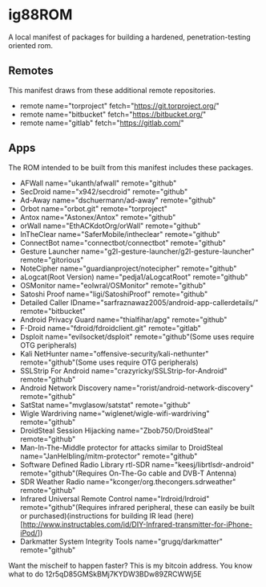 ig88ROM
=======

A local manifest of packages for building a hardened, penetration-testing oriented rom.

Remotes
-------
This manifest draws from these additional remote repositories.

   * remote name="torproject" fetch="https://git.torproject.org/"  
   * remote name="bitbucket" fetch="https://bitbucket.org/"  
   * remote name="gitlab" fetch="https://gitlab.com/"  

Apps
----
The ROM intended to be built from this manifest includes these packages.
   * AFWall name="ukanth/afwall" remote="github"  
   * SecDroid name="x942/secdroid" remote="github"  
   * Ad-Away name="dschuermann/ad-away" remote="github"  
   * Orbot name="orbot.git" remote="torproject"  
   * Antox name="Astonex/Antox" remote="github"  
   * orWall name="EthACKdotOrg/orWall" remote="github"  
   * InTheClear name="SaferMobile/intheclear" remote="github"  
   * ConnectBot name="connectbot/connectbot" remote="github"  
   * Gesture Launcher name="g2l-gesture-launcher/g2l-gesture-launcher" remote="gitorious"  
   * NoteCipher name="guardianproject/notecipher" remote="github"  
   * aLogcat(Root Version) name="pedja1/aLogcatRoot" remote="github"  
   * OSMonitor name="eolwral/OSMonitor" remote="github"  
   * Satoshi Proof name="ligi/SatoshiProof" remote="github"  
   * Detailed Caller IDname="sarfraznawaz2005/android-app-callerdetails/" remote="bitbucket"  
   * Android Privacy Guard name="thialfihar/apg" remote="github"  
   * F-Droid name="fdroid/fdroidclient.git" remote="gitlab" 
   * Dsploit name="evilsocket/dsploit" remote="github"(Some uses require OTG peripherals)  
   * Kali NetHunter name="offensive-security/kali-nethunter" remote="github"(Some uses require OTG peripherals)  
   * SSLStrip For Android name="crazyricky/SSLStrip-for-Android" remote="github"  
   * Android Network Discovery name="rorist/android-network-discovery" remote="github"  
   * SatStat name="mvglasow/satstat" remote="github"  
   * Wigle Wardriving name="wiglenet/wigle-wifi-wardriving" remote="github"  
   * DroidSteal Session Hijacking name="Zbob750/DroidSteal" remote="github"  
   * Man-In-The-Middle protector for attacks similar to DroidSteal name="JanHelbling/mitm-protector" remote="github"  
   * Software Defined Radio Library rtl-SDR name="keesj/librtlsdr-android" remote="github"(Requires On-The-Go cable and DVB-T Antenna)  
   * SDR Weather Radio name="kconger/org.thecongers.sdrweather" remote="github"  
   * Infrared Universal Remote Control name="Irdroid/Irdroid" remote="github"(Requires infrared peripheral, these can easily be built or purchased)(instructions for building IR lead (here)[http://www.instructables.com/id/DIY-Infrared-transmitter-for-iPhone-iPod/])  
   * Darkmatter System Integrity Tools name="grugq/darkmatter" remote="github"  


Want the mischeif to happen faster? This is my bitcoin address. You know what to do 12r5qD85GMSkBMj7KYDW3BDw89ZRCWWj5E
